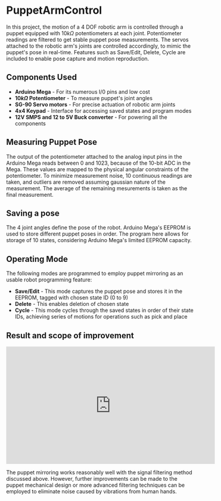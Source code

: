# PuppetArmControl
In this project, the motion of a 4 DOF robotic arm is controlled through a puppet equipped with $10k \Omega$ potentiometers at each joint. Potentiometer readings are filtered to get stable puppet pose measurements. The servos attached to the robotic
arm's joints are controlled accordingly, to mimic the puppet's pose in real-time. 
Features such as Save/Edit, Delete, Cycle are included to enable pose capture and motion reproduction. 

## Components Used
* **Arduino Mega** - For its numerous I/0 pins and low cost
* **$10k \Omega$ Potentiometer** - To measure puppet's joint angles
* **SG-90 Servo motors** - For precise actuation of robotic arm joints
* **4x4 Keypad** - Interface for accessing saved states and program modes
* **12V SMPS and 12 to 5V Buck converter** - For powering all the components

## Measuring Puppet Pose
The output of the potentiometer attached to the analog input pins in the Arduino Mega reads between 0 and 1023, because of the 10-bit ADC in the Mega. These values are mapped to the physical angular constraints of the potentiometer. 
To minimize measurement noise, 10 continuous readings are taken, and outliers are removed assuming gaussian nature of the measurement. The average of the remaining mesurements is taken as the final measurement. 

## Saving a pose
The 4 joint angles define the pose of the robot. Arduino Mega's EEPROM is used to store different puppet poses in order. The program here allows for storage of 10 states, considering Arduino Mega's limited EEPROM capacity.  

## Operating Mode
The following modes are programmed to employ puppet mirroring as an usable robot programming feature:
- **Save/Edit** - This mode captures the puppet pose and stores it in the EEPROM, tagged with chosen state ID (0 to 9)
- **Delete** - This enables deletion of chosen state
- **Cycle** - This mode cycles through the saved states in order of their state IDs, achieving series of motions for operations such as pick and place

## Result and scope of improvement

<iframe width="560" height="315" src="https://www.youtube.com/embed/VsuDK407MbY" frameborder="0" allowfullscreen></iframe>

The puppet mirroring works reasonably well with the signal filtering method discussed above. However, further improvements can be made to the puppet mechanical design or more advanced filtering techniques can be employed to eliminate noise 
caused by vibrations from human hands.
